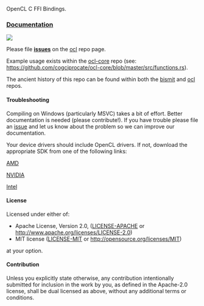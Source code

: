 OpenCL C FFI Bindings.

### [Documentation](http://doc.cogciprocate.com/cl_sys/cl_sys/)

[![](http://meritbadge.herokuapp.com/cl_sys)](https://crates.io/crates/cl_sys)

Please file **[issues](https://github.com/cogciprocate/ocl/issues)** on the
[ocl](https://github.com/cogciprocate/ocl) repo page.

Example usage exists within the
[ocl-core](https://github.com/cogciprocate/ocl-core) repo (see:
https://github.com/cogciprocate/ocl-core/blob/master/src/functions.rs).

The ancient history of this repo can be found within both the
[bismit](https://github.com/cogciprocate/bismit) and
[ocl](https://github.com/cogciprocate/ocl) repos.


#### Troubleshooting

Compiling on Windows (particularly MSVC) takes a bit of effort. Better
documentation is needed (please contribute!). If you have trouble please file
an [issue](https://github.com/cogciprocate/ocl/issues) and let us know about
the problem so we can improve our documentation.

Your device drivers should include OpenCL drivers. If not, download the
appropriate SDK from one of the following links:

[AMD](developer.amd.com/tools-and-sdks/opencl-zone/amd-accelerated-parallel-processing-app-sdk/)

[NVIDIA](https://developer.nvidia.com/opencl)

[Intel](https://software.intel.com/en-us/intel-opencl)


#### License

Licensed under either of:

 * Apache License, Version 2.0, ([LICENSE-APACHE](LICENSE-APACHE) or
   http://www.apache.org/licenses/LICENSE-2.0)
 * MIT license ([LICENSE-MIT](LICENSE-MIT) or
   http://opensource.org/licenses/MIT)

at your option.


#### Contribution

Unless you explicitly state otherwise, any contribution intentionally
submitted for inclusion in the work by you, as defined in the Apache-2.0
license, shall be dual licensed as above, without any additional terms or
conditions.
